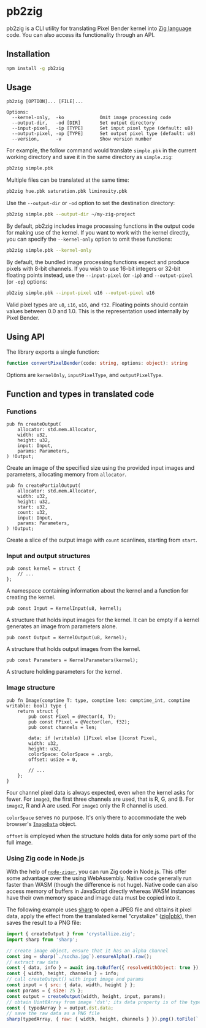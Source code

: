 # pb2zig

pb2zig is a CLI utility for translating Pixel Bender kernel into [Zig language](https://ziglang.org/) code. You can also access its functionality through an API.

## Installation

```sh
npm install -g pb2zig
```

## Usage

```
pb2zig [OPTION]... [FILE]...

Options:
  --kernel-only,  -ko             Omit image processing code
  --output-dir,   -od [DIR]       Set output directory
  --input-pixel,  -ip [TYPE]      Set input pixel type (default: u8)
  --output-pixel, -op [TYPE]      Set output pixel type (default: u8)
  --version,      -v              Show version number
```

For example, the follow command would translate `simple.pbk` in the current working directory and
save it in the same directory as `simple.zig`:

```sh
pb2zig simple.pbk
```

Multiple files can be translated at the same time:

```sh
pb2zig hue.pbk saturation.pbk liminosity.pbk
```

Use the `--output-dir` or `-od` option to set the destination directory:

```sh
pb2zig simple.pbk --output-dir ~/my-zig-project
```

By default, pb2zig includes image processing functions in the output code for making use of the
kernel. If you want to work with the kernel directly, you can specify the `--kernel-only` option
to omit these functions:

```sh
pb2zig simple.pbk --kernel-only
```

By default, the bundled image processing functions expect and produce pixels with 8-bit channels.
If you wish to use 16-bit integers or 32-bit floating points instead, use the `--input-pixel` (or
`-ip`) and `--output-pixel` (or `-op`) options:

```sh
pb2zig simple.pbk --input-pixel u16 --output-pixel u16
```

Valid pixel types are `u8`, `i16`, `u16`, and `f32`. Floating points should contain values between
0.0 and 1.0. This is the representation used internally by Pixel Bender.

## Using API

The library exports a single function:

```ts
function convertPixelBender(code: string, options: object): string
```

Options are `kernelOnly`, `inputPixelType`, and `outputPixelType`.

## Function and types in translated code

### Functions

```zig
pub fn createOutput(
    allocator: std.mem.Allocator,
    width: u32,
    height: u32,
    input: Input,
    params: Parameters,
) !Output;
```

Create an image of the specified size using the provided input images and parameters, allocating
memory from `allocator`.

```zig
pub fn createPartialOutput(
    allocator: std.mem.Allocator,
    width: u32,
    height: u32,
    start: u32,
    count: u32,
    input: Input,
    params: Parameters,
) !Output;
```

Create a slice of the output image with `count` scanlines, starting from `start`.

### Input and output structures

```zig
pub const kernel = struct {
    // ...
};
```

A namespace containing information about the kernel and a function for creating the kernel.

```zig
pub const Input = KernelInput(u8, kernel);
```

A structure that holds input images for the kernel. It can be empty if a kernel generates
an image from parameters alone.

```zig
pub const Output = KernelOutput(u8, kernel);
```

A structure that holds output images from the kernel.

```zig
pub const Parameters = KernelParameters(kernel);
```

A structure holding parameters for the kernel.

### Image structure

```zig
pub fn Image(comptime T: type, comptime len: comptime_int, comptime writable: bool) type {
    return struct {
        pub const Pixel = @Vector(4, T);
        pub const FPixel = @Vector(len, f32);
        pub const channels = len;

        data: if (writable) []Pixel else []const Pixel,
        width: u32,
        height: u32,
        colorSpace: ColorSpace = .srgb,
        offset: usize = 0,

        // ...
    };
}
```

Four channel pixel data is always expected, even when the kernel asks for fewer. For `image3`, the
first three channels are used, that is R, G, and B. For `image2`, R and A are used. For `image1`
only the R channel is used.

`colorSpace` serves no purpose. It's only there to accommodate the web browser's
[`ImageData`](https://developer.mozilla.org/en-US/docs/Web/API/ImageData) object.

`offset` is employed when the structure holds data for only some part of the full image.

### Using Zig code in Node.js

With the help of [`node-zigar`](https://github.com/chung-leong/zigar), you can run Zig code in
Node.js. This offer some advantage over the using WebAssembly. Native code generally run faster
than WASM (though the difference is not huge). Native code can also access memory of buffers in
JavaScript directly whereas WASM instances have their own memory space and image data must be
copied into it.

The following example uses [sharp](https://www.npmjs.com/package/sharp) to open a JPEG file
and obtains it pixel data, apply the effect from the translated kernel
"crystalize" ([zig](./test/zig-output/crystallize.zig)|[pbk](./test/pbk-samples/crystallize.pbk)),
then saves the result to a PNG file:

```js
import { createOutput } from 'crystallize.zig';
import sharp from 'sharp';

// create image object, ensure that it has an alpha channel
const img = sharp(`./socha.jpg`).ensureAlpha().raw();
// extract raw data
const { data, info } = await img.toBuffer({ resolveWithObject: true });
const { width, height, channels } = info;
// call createOutput() with input image and params
const input = { src: { data, width, height } };
const params = { size: 25 };
const output = createOutput(width, height, input, params);
// obtain Uint8Array from image 'dst'; its data property is of the type `[]@Vector(4, u8)`
const { typedArray } = output.dst.data;
// save the raw data as a PNG file
sharp(typedArray, { raw: { width, height, channels } }).png().toFile(`./crystallize.png`);
```